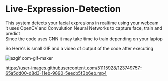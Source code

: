 # Live-Expression-Detection

This system detects your facial expresions in realtime using your webcam <br>
it uses OpenCV and Convulution Neural Networks to capture face, train  and predict <br>
Since the code uses CNN it may take time to train depending on your laptop

So Here's is small GIF and a video of output of the code after executing


![ezgif com-gif-maker](https://user-images.githubusercontent.com/51115928/123755732-d64ff800-d8d9-11eb-84c6-74e35fe557cd.gif)


https://user-images.githubusercontent.com/51115928/123749757-65a5dd00-d8d3-11eb-9890-5eecb5f3b6eb.mp4
